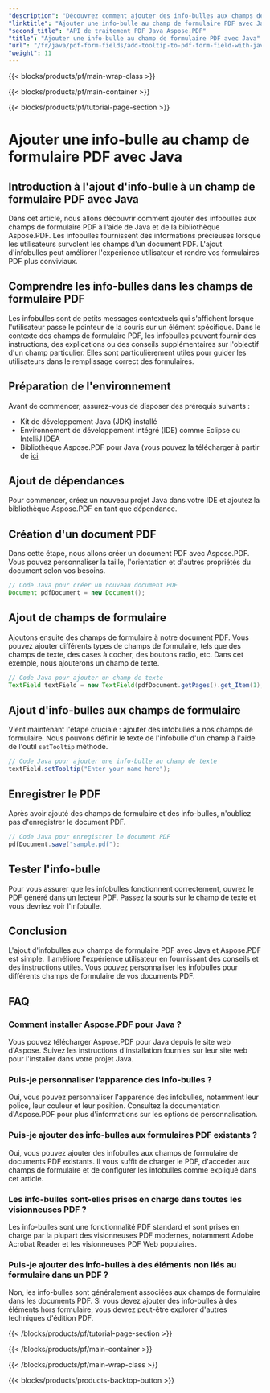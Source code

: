```yaml
---
"description": "Découvrez comment ajouter des info-bulles aux champs de formulaire PDF avec Java. Guide étape par étape avec l'API Aspose.PDF pour Java."
"linktitle": "Ajouter une info-bulle au champ de formulaire PDF avec Java"
"second_title": "API de traitement PDF Java Aspose.PDF"
"title": "Ajouter une info-bulle au champ de formulaire PDF avec Java"
"url": "/fr/java/pdf-form-fields/add-tooltip-to-pdf-form-field-with-java/"
"weight": 11
---
```


{{< blocks/products/pf/main-wrap-class >}}

{{< blocks/products/pf/main-container >}}

{{< blocks/products/pf/tutorial-page-section >}}

# Ajouter une info-bulle au champ de formulaire PDF avec Java


## Introduction à l'ajout d'info-bulle à un champ de formulaire PDF avec Java

Dans cet article, nous allons découvrir comment ajouter des infobulles aux champs de formulaire PDF à l'aide de Java et de la bibliothèque Aspose.PDF. Les infobulles fournissent des informations précieuses lorsque les utilisateurs survolent les champs d'un document PDF. L'ajout d'infobulles peut améliorer l'expérience utilisateur et rendre vos formulaires PDF plus conviviaux.

## Comprendre les info-bulles dans les champs de formulaire PDF

Les infobulles sont de petits messages contextuels qui s'affichent lorsque l'utilisateur passe le pointeur de la souris sur un élément spécifique. Dans le contexte des champs de formulaire PDF, les infobulles peuvent fournir des instructions, des explications ou des conseils supplémentaires sur l'objectif d'un champ particulier. Elles sont particulièrement utiles pour guider les utilisateurs dans le remplissage correct des formulaires.

## Préparation de l'environnement

Avant de commencer, assurez-vous de disposer des prérequis suivants :

- Kit de développement Java (JDK) installé
- Environnement de développement intégré (IDE) comme Eclipse ou IntelliJ IDEA
- Bibliothèque Aspose.PDF pour Java (vous pouvez la télécharger à partir de [ici](https://releases.aspose.com/pdf/java/)

## Ajout de dépendances

Pour commencer, créez un nouveau projet Java dans votre IDE et ajoutez la bibliothèque Aspose.PDF en tant que dépendance.

## Création d'un document PDF

Dans cette étape, nous allons créer un document PDF avec Aspose.PDF. Vous pouvez personnaliser la taille, l'orientation et d'autres propriétés du document selon vos besoins.

```java
// Code Java pour créer un nouveau document PDF
Document pdfDocument = new Document();
```

## Ajout de champs de formulaire

Ajoutons ensuite des champs de formulaire à notre document PDF. Vous pouvez ajouter différents types de champs de formulaire, tels que des champs de texte, des cases à cocher, des boutons radio, etc. Dans cet exemple, nous ajouterons un champ de texte.

```java
// Code Java pour ajouter un champ de texte
TextField textField = new TextField(pdfDocument.getPages().get_Item(1), new Rectangle(100, 100, 200, 30));
```

## Ajout d'info-bulles aux champs de formulaire

Vient maintenant l'étape cruciale : ajouter des infobulles à nos champs de formulaire. Nous pouvons définir le texte de l'infobulle d'un champ à l'aide de l'outil `setTooltip` méthode.

```java
// Code Java pour ajouter une info-bulle au champ de texte
textField.setTooltip("Enter your name here");
```

## Enregistrer le PDF

Après avoir ajouté des champs de formulaire et des info-bulles, n'oubliez pas d'enregistrer le document PDF.

```java
// Code Java pour enregistrer le document PDF
pdfDocument.save("sample.pdf");
```

## Tester l'info-bulle

Pour vous assurer que les infobulles fonctionnent correctement, ouvrez le PDF généré dans un lecteur PDF. Passez la souris sur le champ de texte et vous devriez voir l'infobulle.

## Conclusion

L'ajout d'infobulles aux champs de formulaire PDF avec Java et Aspose.PDF est simple. Il améliore l'expérience utilisateur en fournissant des conseils et des instructions utiles. Vous pouvez personnaliser les infobulles pour différents champs de formulaire de vos documents PDF.

## FAQ

### Comment installer Aspose.PDF pour Java ?

Vous pouvez télécharger Aspose.PDF pour Java depuis le site web d'Aspose. Suivez les instructions d'installation fournies sur leur site web pour l'installer dans votre projet Java.

### Puis-je personnaliser l’apparence des info-bulles ?

Oui, vous pouvez personnaliser l'apparence des infobulles, notamment leur police, leur couleur et leur position. Consultez la documentation d'Aspose.PDF pour plus d'informations sur les options de personnalisation.

### Puis-je ajouter des info-bulles aux formulaires PDF existants ?

Oui, vous pouvez ajouter des infobulles aux champs de formulaire de documents PDF existants. Il vous suffit de charger le PDF, d'accéder aux champs de formulaire et de configurer les infobulles comme expliqué dans cet article.

### Les info-bulles sont-elles prises en charge dans toutes les visionneuses PDF ?

Les info-bulles sont une fonctionnalité PDF standard et sont prises en charge par la plupart des visionneuses PDF modernes, notamment Adobe Acrobat Reader et les visionneuses PDF Web populaires.

### Puis-je ajouter des info-bulles à des éléments non liés au formulaire dans un PDF ?

Non, les info-bulles sont généralement associées aux champs de formulaire dans les documents PDF. Si vous devez ajouter des info-bulles à des éléments hors formulaire, vous devrez peut-être explorer d'autres techniques d'édition PDF.

{{< /blocks/products/pf/tutorial-page-section >}}

{{< /blocks/products/pf/main-container >}}

{{< /blocks/products/pf/main-wrap-class >}}

{{< blocks/products/products-backtop-button >}}